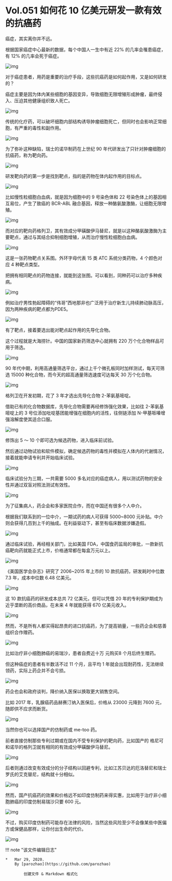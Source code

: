 # Vol.051 如何花 10 亿美元研发一款有效的抗癌药

癌症，其实离你并不远。

根据国家癌症中心最新的数据，每个中国人一生中有近 22% 的几率会罹患癌症，有 12% 的几率会死于癌症。

![img](https://mmbiz.qpic.cn/mmbiz_gif/U6yRaDu1NaZyziaHRnURfum9mCvc26TFWOdBxerNy3vvaicic2uZFhEkuiaDD6LdwQdUROfzIhjUryzJDDXfr1fGvQ/640?wx_fmt=gif&tp=webp&wxfrom=5&wx_lazy=1)

对于癌症患者，用药是重要的治疗手段，这些抗癌药是如何起作用，又是如何研发的？

癌症主要是因为体内某些细胞的基因变异，导致细胞无限增殖形成肿瘤，最终侵入、压迫其他健康组织致人死亡。

![img](https://mmbiz.qpic.cn/mmbiz_gif/U6yRaDu1NaZyziaHRnURfum9mCvc26TFWInMFomIMwDzBUp4U5kUJpibO47CthTIq51PEiamOFdptknopNTiaJgcQA/640?wx_fmt=gif&tp=webp&wxfrom=5&wx_lazy=1)

传统的化疗药，可以破坏细胞内部结构诱导肿瘤细胞死亡，但同时也会影响正常细胞，有严重的毒性和副作用。

![img](https://mmbiz.qpic.cn/mmbiz_gif/U6yRaDu1NaZyziaHRnURfum9mCvc26TFWlDZib35WTlGpBiahFgFhSSeuBK3HKPeCg7TPsDvPk5yibGr8eLBL0kBew/640?wx_fmt=gif&tp=webp&wxfrom=5&wx_lazy=1)

为了弥补这种缺陷，瑞士的诺华制药在上世纪 90 年代研发出了只针对肿瘤细胞的抗癌药，称为靶向药。

![img](https://mmbiz.qpic.cn/mmbiz_gif/U6yRaDu1NaZyziaHRnURfum9mCvc26TFWd0Hhictxr3G00LaLJiakzhwSwaFhuKsOfUfb5z8yaFaTYBGR0behibBeg/640?wx_fmt=gif&tp=webp&wxfrom=5&wx_lazy=1)

研发靶向药的第一步是找到靶点，指的是药物在体内起作用的目标点。

![img](https://mmbiz.qpic.cn/mmbiz_png/U6yRaDu1NaZyziaHRnURfum9mCvc26TFWUCy3V9Bo0Be5WnwNJCy72ugw18aCicfkp33tXKfCAHYUhicByjPwmMHg/640?wx_fmt=png&tp=webp&wxfrom=5&wx_lazy=1&wx_co=1)

比如慢性粒细胞白血病，就是因为细胞中的 9 号染色体和 22 号染色体上的基因相互易位，产生了致癌的 BCR-ABL 融合基因，释放一种酪氨酸激酶，让细胞无限增殖。

![img](https://mmbiz.qpic.cn/mmbiz_gif/U6yRaDu1NaZyziaHRnURfum9mCvc26TFWwlpCHXdrd5L8OK7yzFzxZOBibq9eZdxhkQKGMYzk0gIWb1v9ELADr9Q/640?wx_fmt=gif&tp=webp&wxfrom=5&wx_lazy=1)

而对应的靶向药格列卫，其有效成分甲磺酸伊马替尼，就是以这种酪氨酸激酶为主要靶点，通过与其结合抑制细胞增殖，从而治疗慢性粒细胞白血病。   

![img](https://mmbiz.qpic.cn/mmbiz_gif/U6yRaDu1NaZyziaHRnURfum9mCvc26TFWazv8W1boWaI9JHNYooIuYDb9uZOwRFbZa487JfA1hll543ibOd4zjRA/640?wx_fmt=gif&tp=webp&wxfrom=5&wx_lazy=1)

这是一张药物靶点关系图。外环字母代表 15 类 ATC 系统分类药物，4 个颜色对应 4 种靶点类型。

把拥有相同靶点的药物连接，就能到这张图。可以看到，同种药可以治疗多种疾病。

![img](https://mmbiz.qpic.cn/mmbiz_png/U6yRaDu1NaZyziaHRnURfum9mCvc26TFWutQrExHLUO6QtTib4ibhC8HxibPZ6xYlq6pib55KWpKYPxhJAV1mfxYJKQ/640?wx_fmt=png&tp=webp&wxfrom=5&wx_lazy=1&wx_co=1)

例如治疗男性勃起障碍的“伟哥”西地那非也广泛用于治疗新生儿持续肺动脉高压，因为两种疾病的靶点都为PDE5。

![img](https://mmbiz.qpic.cn/mmbiz_gif/U6yRaDu1NaZyziaHRnURfum9mCvc26TFWJWicd6A5Tzibeo6gAqcxejrGDjUZhps95F7UVa35AP4LwKcAjp0kKtyA/640?wx_fmt=gif&tp=webp&wxfrom=5&wx_lazy=1)

有了靶点，接着要选出能对靶点起作用的先导化合物。

这个过程就是大海捞针。中国的国家新药筛选中心就拥有 220 万个化合物样品可用于筛选。

![img](https://mmbiz.qpic.cn/mmbiz_gif/U6yRaDu1NaZyziaHRnURfum9mCvc26TFWrUvPOzZhgqPy9SLkM8LwFqI05icKj0sPA4UvecGpEwMrOafAibFvCVUw/640?wx_fmt=gif&tp=webp&wxfrom=5&wx_lazy=1)

90 年代中期，利用高通量筛选平台，通过上千个微孔板同时加样测试，每天可筛选 15000 种化合物，而今天的超高通量筛选速度可达每天 30 万个化合物。

![img](https://mmbiz.qpic.cn/mmbiz_gif/U6yRaDu1NaZyziaHRnURfum9mCvc26TFWWqpGGg5JeRqTquN3pCzsmeiaeekNfcl6iaZKnXJRCxKLxTvALuYPaBaw/640?wx_fmt=gif&tp=webp&wxfrom=5&wx_lazy=1)

格列卫在开发初期，花了 3 年才选出先导化合物 2-苯氨基嘧啶。   

借助已有的化合物数据库，先导化合物需要再经修饰强化效果，比如往 2-苯氨基嘧啶上的 3 号位添加吡啶基团能增强在细胞内的活性，往侧链添加 N-甲基哌嗪增强溶解度使其适合口服。

![img](https://mmbiz.qpic.cn/mmbiz_gif/U6yRaDu1NaZyziaHRnURfum9mCvc26TFWRZQjXf9kgKjicrTsJ8emF4Vrh2jByWjaayAUicWmqONia4zAbiaSicJvzDg/640?wx_fmt=gif&tp=webp&wxfrom=5&wx_lazy=1)

修饰出 5 ～ 10 个即可选为候选药物，进入临床前试验。

然后通过动物试验和软件模拟，确定候选药物的毒性并模拟在人体内的代谢情况，接着就能申请专利并开始临床试验。

![img](https://mmbiz.qpic.cn/mmbiz_gif/U6yRaDu1NaZyziaHRnURfum9mCvc26TFWIERORLxkpv0UapYlyWvX6qC5AjKc1MRcrAJX3YaI14icwmOFGfVQ8hw/640?wx_fmt=gif&tp=webp&wxfrom=5&wx_lazy=1)

临床试验分为三期，一共需要 5000 多名对应的癌症病人，用以测试药物的安全性并通过双盲对照法测试有效性。

![img](https://mmbiz.qpic.cn/mmbiz_gif/U6yRaDu1NaZyziaHRnURfum9mCvc26TFWyILg48qhO5PLrqWDjbRLZW8IJMGtFm952wEeE1rmYBUNibpuOsA9Vfg/640?wx_fmt=gif&tp=webp&wxfrom=5&wx_lazy=1)

为了征集病人，药企会和多家医院合作，而在中国还有很多个人中介。

根据我们联系到的一位中介，一期试药的病人可获得 5000~8000 元补贴。中介则会获得几百到上千的抽成。在利益驱动下，甚至有临床数据涉嫌造假。

![img](https://mmbiz.qpic.cn/mmbiz_gif/U6yRaDu1NaZyziaHRnURfum9mCvc26TFWhwPHGiculcelm16xEE2bKdXoX18tsfPk1Ku2pYdbU2IbBDUMOhKCcZg/640?wx_fmt=gif&tp=webp&wxfrom=5&wx_lazy=1)

通过临床试验，再经相关部门，比如美国 FDA，中国食药监局的审批，一款新抗癌靶向药就能正式上市，价格通常都在每盒万元以上。

![img](https://mmbiz.qpic.cn/mmbiz_gif/U6yRaDu1NaZyziaHRnURfum9mCvc26TFWP6nmLDGVEfVJWRM8DzyiaREQLavaYiaWHk3Waa3ppw42RO56EoeXzG7A/640?wx_fmt=gif&tp=webp&wxfrom=5&wx_lazy=1)

《美国医学会杂志》研究了 2006~2015 年上市的 10 款抗癌药，研发耗时中位数 7.3 年，成本中位数 6.48 亿美元。

![img](https://mmbiz.qpic.cn/mmbiz_gif/U6yRaDu1NaZyziaHRnURfum9mCvc26TFWhehTLvVodd1JhdOF5hvSP2AP5urpkOIPMePicwYsNsDydCWMX3RQBvA/640?wx_fmt=gif&tp=webp&wxfrom=5&wx_lazy=1)

这 10 款抗癌药的研发成本总共 72 亿美元，但可以凭借 20 年的专利保护期成为近乎垄断的高价商品，在未来 4 年就能获得 670 亿美元收入。

![img](https://mmbiz.qpic.cn/mmbiz_png/U6yRaDu1NaZyziaHRnURfum9mCvc26TFWkp0V9jx7SXMIyMsWwuUoH9UG0ZZ8XY1BOUhgia9a5mKyNFvYHvGJ2Jw/640?wx_fmt=png&tp=webp&wxfrom=5&wx_lazy=1&wx_co=1)

然而，不是所有人都买得起昂贵的进口抗癌药，为了提高销量，一些药企会和慈善组织合作赠药。

![img](https://mmbiz.qpic.cn/mmbiz_gif/U6yRaDu1NaZyziaHRnURfum9mCvc26TFWnRuQfAnDVM40GeZjr2a7SFZ7pwceOFR0eiaqbhicN990nfQvzUSujYcg/640?wx_fmt=gif&tp=webp&wxfrom=5&wx_lazy=1)

比如治疗非小细胞肺癌的易瑞沙，患者自费近十万 元购买8 个月后终生赠药。

但这种癌症的患者有半数活不过 11 个月，且平均 1 年就会出现耐药性，无法继续领药，实际上药企并不会亏损。

![img](https://mmbiz.qpic.cn/mmbiz_gif/U6yRaDu1NaZyziaHRnURfum9mCvc26TFW0C6UxG82x4lp0OibKYRUNshsWOEh5E3ocCpYGNuOYacISgM4WX8NichA/640?wx_fmt=gif&tp=webp&wxfrom=5&wx_lazy=1)

药企也会和政府谈判，降价纳入医保以换取更大销售空间。

比如 2017 年，乳腺癌药品赫赛汀纳入医保后，价格从 23000 元降到 7600 元，随即供不应求而断货。

![img](https://mmbiz.qpic.cn/mmbiz_gif/U6yRaDu1NaZyziaHRnURfum9mCvc26TFWtRDIAicD25gibBV3JMkOuzuS4mx3eWcTTGlRqsNKHQYHDKhicicYlT8uJQ/640?wx_fmt=gif&tp=webp&wxfrom=5&wx_lazy=1)

当然你也可以选择国产的仿制药或 me-too 药。

前者直接仿制那些专利过期或在国内不受专利保护的靶向药，比如国产的 格尼可和诺华的格列卫就有相同的有效成分甲磺酸伊马替尼。

![img](https://mmbiz.qpic.cn/mmbiz_gif/U6yRaDu1NaZyziaHRnURfum9mCvc26TFWpITPJiaWZ0ng3LohwocowugaNYfG5eamSUDvdWfVXXRia3C9I011bwicg/640?wx_fmt=gif&tp=webp&wxfrom=5&wx_lazy=1)

后者则通过改变有效成分的分子结构以回避专利，比如江苏贝达的厄洛替尼和瑞士罗氏的艾克替尼，结构就十分相似。

![img](https://mmbiz.qpic.cn/mmbiz_gif/U6yRaDu1NaZyziaHRnURfum9mCvc26TFWXT1WmNUlIn43tcOBDKRFmA0yckwETicnibSLiaRsqg4oHiaurkGd6iaX4YA/640?wx_fmt=gif&tp=webp&wxfrom=5&wx_lazy=1)

然而，国产抗癌药的效果和价格远不如印度仿制药来得实惠，比如用于治疗非小细胞肺癌的印度仿制易瑞沙只要 600 元。

![img](https://mmbiz.qpic.cn/mmbiz_gif/U6yRaDu1NaZyziaHRnURfum9mCvc26TFWCzS1rqUEibfeXNiacBSpCCGZVQEsyMGML9gJ8JVcahFCUZH2Txvk9uwA/640?wx_fmt=gif&tp=webp&wxfrom=5&wx_lazy=1)

不过，购买印度仿制药可能存在法律的风险，当然这些风险至少不会像某些中医偏方或保健品那样，让你付出生命的代价。

![img](https://mmbiz.qpic.cn/mmbiz_gif/U6yRaDu1NaZyziaHRnURfum9mCvc26TFWEq1KNEk5jmkx1NibfLgMkSW0rRtEoTaNqZrLgc3Nt6Rdibe5Aib3ib9fbg/640?wx_fmt=gif&tp=webp&wxfrom=5&wx_lazy=1)

!!! note "该文件编辑日志"

	* 	Mar 29, 2020.
		By [parozhao](https://github.com/parozhao)
	
			创建文件 & Markdown 格式化
